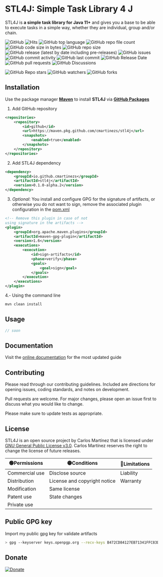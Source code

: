 # STL4J: Simple Task Library 4 J
STL4J is **a simple task library for Java 11+** and gives you a base to be able to execute tasks in a simple way,
whether they are individual, group and/or chain.

![GitHub](https://img.shields.io/github/license/cmartinezs/stl4j)
![Hits](https://hitcounter.pythonanywhere.com/count/tag.svg?url=https://github.com/cmartinezs/stl4j)
![GitHub top language](https://img.shields.io/github/languages/top/cmartinezs/stl4j)
![GitHub repo file count](https://img.shields.io/github/directory-file-count/cmartinezs/stl4j)
![GitHub code size in bytes](https://img.shields.io/github/languages/code-size/cmartinezs/stl4j)
![GitHub repo size](https://img.shields.io/github/repo-size/cmartinezs/stl4j)
![GitHub release (latest by date including pre-releases)](https://img.shields.io/github/downloads-pre/cmartinezs/stl4j/v0.1.0-alpha.2/total)
![GitHub issues](https://img.shields.io/github/issues/cmartinezs/stl4j)
![GitHub commit activity](https://img.shields.io/github/commit-activity/w/cmartinezs/stl4j)
![GitHub last commit](https://img.shields.io/github/last-commit/cmartinezs/stl4j)
![GitHub Release Date](https://img.shields.io/github/release-date/cmartinezs/stl4j)
![GitHub pull requests](https://img.shields.io/github/issues-pr/cmartinezs/stl4j)
![GitHub Discussions](https://img.shields.io/github/discussions/cmartinezs/stl4j)

![GitHub Repo stars](https://img.shields.io/github/stars/cmartinezs/stl4j?style=social)
![GitHub watchers](https://img.shields.io/github/watchers/cmartinezs/stl4j?style=social)
![GitHub forks](https://img.shields.io/github/forks/cmartinezs/stl4j?style=social)
## Installation
Use the package manager [**Maven**](https://maven.apache.org) to install **STL4J** via [**GitHub Packages**](https://jitpack.io/)
1. Add GitHub repository
```xml
<repositories>
    <repository>
        <id>github</id>
        <url>https://maven.pkg.github.com/cmartinezs/stl4j</url>
        <snapshots>
            <enabled>true</enabled>
        </snapshots>
    </repository>
</repositories>
```
2. Add STL4J dependency
```xml
<dependency>
    <groupId>io.github.cmartinezs</groupId>
    <artifactId>stl4j</artifactId>
    <version>0.1.0-alpha.2</version>
</dependency>
```
3. *Optional*: You install and configure GPG for the signature of artifacts, or otherwise you do not want to sign, remove the associated plugin configuration in the [pom.xml](pom.xml)
```xml
<!-- Remove this plugin in case of not 
using signature in the artifacts -->
<plugin>
    <groupId>org.apache.maven.plugins</groupId>
    <artifactId>maven-gpg-plugin</artifactId>
    <version>1.6</version>
    <executions>
        <execution>
            <id>sign-artifacts</id>
            <phase>verify</phase>
            <goals>
                <goal>sign</goal>
            </goals>
        </execution>
    </executions>
</plugin>
```

4.- Using the command line
```bash
mvn clean install
```
## Usage
````java
// soon
````
## Documentation
Visit the [online documentation](https://cmartinezs.github.io/stl4j) for the most updated guide
## Contributing
Please read through our contributing guidelines. 
Included are directions for opening issues, coding standards, and notes on development.

Pull requests are welcome. 
For major changes, please open an issue first to discuss what you would like to change.

Please make sure to update tests as appropriate.
## License

STL4J is an open source project by Carlos Martínez that is licensed under [GNU General Public License v3.0](LICENSE).
Carlos Martínez reserves the right to change the license of future releases.

|🟢Permissions|🟡Conditions|🔴Limitations|
|---|---|---|
|Commercial use|Disclose source|Liability|
|Distribution|License and copyright notice|Warranty|
|Modification|Same license||
|Patent use|State changes||
|Private use|||

## Public GPG key
Import my public gpg key for validate artifacts
```bash
> gpg --keyserver keys.openpgp.org --recv-keys B472CD84127EB71341FFC83D37015A09766E6088
```
## Donate

[![Donate](https://img.shields.io/badge/Donate-PayPal-green.svg)](https://www.paypal.com/donate?business=7Y28HCP5QRV6N&no_recurring=0&currency_code=USD)